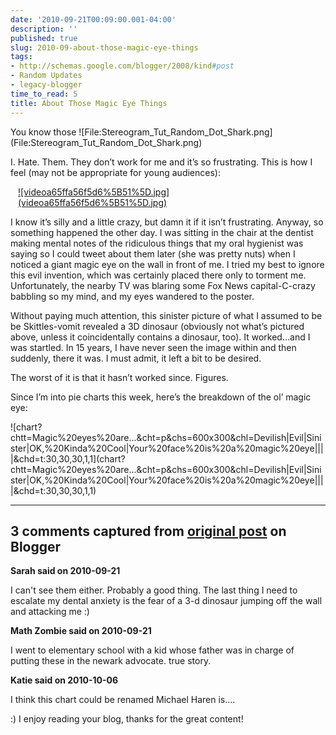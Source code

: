 ```yaml
---
date: '2010-09-21T00:09:00.001-04:00'
description: ''
published: true
slug: 2010-09-about-those-magic-eye-things
tags:
- http://schemas.google.com/blogger/2008/kind#post
- Random Updates
- legacy-blogger
time_to_read: 5
title: About Those Magic Eye Things
---
```


<p>You know those ![File:Stereogram_Tut_Random_Dot_Shark.png](File:Stereogram_Tut_Random_Dot_Shark.png)</a> 
<p>I. Hate. Them. They don’t work for me and it’s so frustrating. This is how I feel (may not be appropriate for young audiences):</p>  <div class="wlWriterEditableSmartContent" id="scid:5737277B-5D6D-4f48-ABFC-DD9C333F4C5D:67ee3957-9411-4616-8a81-15fafcab7229" style="padding-bottom: 0px; padding-left: 0px; width: 480px; padding-right: 0px; display: block; float: none; margin-left: auto; margin-right: auto; padding-top: 0px;">
<div id="5a6194ca-26c1-423e-831b-4acdffd33f36" style="margin: 0px; padding: 0px; display: inline;">
<div><a href="http://www.youtube.com/watch?v=BDoC8BhtUyo?fs=1&amp;hl=en_US&amp;rel=0" target="_new">![videoa65ffa56f5d6%5B51%5D.jpg](videoa65ffa56f5d6%5B51%5D.jpg)</a></div></div></div>
<p>I know it’s silly and a little crazy, but damn it if it isn’t frustrating. Anyway, so something happened the other day. I was sitting in the chair at the dentist making mental notes of the ridiculous things that my oral hygienist was saying so I could tweet about them later (she was pretty nuts) when I noticed a giant magic eye on the wall in front of me. I tried my best to ignore this evil invention, which was certainly placed there only to torment me. Unfortunately, the nearby TV was blaring some Fox News capital-C-crazy babbling so my mind, and my eyes wandered to the poster. </p>
<p>Without paying much attention, this sinister picture of what I assumed to be be Skittles-vomit revealed a 3D dinosaur (obviously not what’s pictured above, unless it coincidentally contains a dinosaur, too). It worked…and I was startled. In 15 years, I have never seen the image within and then suddenly, there it was. I must admit, it left a bit to be desired.</p>
<p>The worst of it is that it hasn’t worked since. Figures. </p>
<p>Since I’m into pie charts this week, here’s the breakdown of the ol’ magic eye:</p>
<p>![chart?chtt=Magic%20eyes%20are...&amp;cht=p&amp;chs=600x300&amp;chl=Devilish|Evil|Sinister|OK,%20Kinda%20Cool|Your%20face%20is%20a%20magic%20eye||||&amp;chd=t:30,30,30,1,1](chart?chtt=Magic%20eyes%20are...&amp;cht=p&amp;chs=600x300&amp;chl=Devilish|Evil|Sinister|OK,%20Kinda%20Cool|Your%20face%20is%20a%20magic%20eye||||&amp;chd=t:30,30,30,1,1)</p>

---

## 3 comments captured from [original post](https://blog.wassupy.com/2010/09/about-those-magic-eye-things.html) on Blogger

**Sarah said on 2010-09-21**

I can't see them either.  Probably a good thing.  The last thing I need to escalate my dental anxiety is the fear of a 3-d dinosaur jumping off the wall and attacking me :)

**Math Zombie said on 2010-09-21**

I went to elementary school with a kid whose father was in charge of putting these in the newark advocate. true story.

**Katie said on 2010-10-06**

I think this chart could be renamed Michael Haren is....

:)  I enjoy reading your blog, thanks for the great content!

